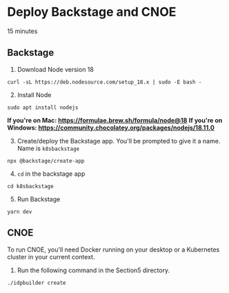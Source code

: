 # Deploy Backstage and CNOE

15 minutes

## Backstage

1. Download Node version 18
```
curl -sL https://deb.nodesource.com/setup_18.x | sudo -E bash -
```

2. Install Node
```
sudo apt install nodejs
```

**If you're on Mac: https://formulae.brew.sh/formula/node@18**
**If you're on Windows: https://community.chocolatey.org/packages/nodejs/18.11.0**

3. Create/deploy the Backstage app. You'll be prompted to give it a name. Name is `k8sbackstage`
```
npx @backstage/create-app
```

4. `cd` in the backstage app
```
cd k8sbackstage
```

5. Run Backstage
```
yarn dev
```

## CNOE

To run CNOE, you'll need Docker running on your desktop or a Kubernetes cluster in your current context.

1. Run the following command in the Section5 directory.

```
./idpbuilder create
```